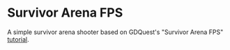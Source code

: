 # Survivor Arena FPS

A simple survivor arena shooter based on GDQuest's "Survivor Arena FPS" [tutorial](https://www.youtube.com/watch?v=NJJNWGD25rg).
